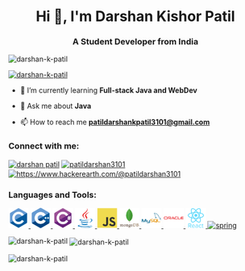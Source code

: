 <h1 align="center">Hi 👋, I'm Darshan Kishor Patil</h1>
<h3 align="center">A Student Developer from India</h3>

<p align="left"> <img src="https://komarev.com/ghpvc/?username=darshan-k-patil&label=Profile%20views&color=0e75b6&style=flat" alt="darshan-k-patil" /> </p>

<p align="left"> <a href="https://github.com/ryo-ma/github-profile-trophy"><img src="https://github-profile-trophy.vercel.app/?username=darshan-k-patil" alt="darshan-k-patil" /></a> </p>

- 🌱 I’m currently learning **Full-stack Java and WebDev**

- 💬 Ask me about **Java**

- 📫 How to reach me **patildarshankpatil3101@gmail.com**

<h3 align="left">Connect with me:</h3>
<p align="left">
<a href="https://linkedin.com/in/darshan patil" target="blank"><img align="center" src="https://raw.githubusercontent.com/rahuldkjain/github-profile-readme-generator/master/src/images/icons/Social/linked-in-alt.svg" alt="darshan patil" height="30" width="40" /></a>
<a href="https://www.hackerrank.com/patildarshan3101" target="blank"><img align="center" src="https://raw.githubusercontent.com/rahuldkjain/github-profile-readme-generator/master/src/images/icons/Social/hackerrank.svg" alt="patildarshan3101" height="30" width="40" /></a>
<a href="https://www.hackerearth.com/https://www.hackerearth.com/@patildarshan3101" target="blank"><img align="center" src="https://raw.githubusercontent.com/rahuldkjain/github-profile-readme-generator/master/src/images/icons/Social/hackerearth.svg" alt="https://www.hackerearth.com/@patildarshan3101" height="30" width="40" /></a>
</p>

<h3 align="left">Languages and Tools:</h3>
<p align="left"> <a href="https://www.cprogramming.com/" target="_blank" rel="noreferrer"> <img src="https://raw.githubusercontent.com/devicons/devicon/master/icons/c/c-original.svg" alt="c" width="40" height="40"/> </a> <a href="https://www.w3schools.com/cpp/" target="_blank" rel="noreferrer"> <img src="https://raw.githubusercontent.com/devicons/devicon/master/icons/cplusplus/cplusplus-original.svg" alt="cplusplus" width="40" height="40"/> </a> <a href="https://www.w3schools.com/cs/" target="_blank" rel="noreferrer"> <img src="https://raw.githubusercontent.com/devicons/devicon/master/icons/csharp/csharp-original.svg" alt="csharp" width="40" height="40"/> </a> <a href="https://www.java.com" target="_blank" rel="noreferrer"> <img src="https://raw.githubusercontent.com/devicons/devicon/master/icons/java/java-original.svg" alt="java" width="40" height="40"/> </a> <a href="https://developer.mozilla.org/en-US/docs/Web/JavaScript" target="_blank" rel="noreferrer"> <img src="https://raw.githubusercontent.com/devicons/devicon/master/icons/javascript/javascript-original.svg" alt="javascript" width="40" height="40"/> </a> <a href="https://www.mongodb.com/" target="_blank" rel="noreferrer"> <img src="https://raw.githubusercontent.com/devicons/devicon/master/icons/mongodb/mongodb-original-wordmark.svg" alt="mongodb" width="40" height="40"/> </a> <a href="https://www.mysql.com/" target="_blank" rel="noreferrer"> <img src="https://raw.githubusercontent.com/devicons/devicon/master/icons/mysql/mysql-original-wordmark.svg" alt="mysql" width="40" height="40"/> </a> <a href="https://www.oracle.com/" target="_blank" rel="noreferrer"> <img src="https://raw.githubusercontent.com/devicons/devicon/master/icons/oracle/oracle-original.svg" alt="oracle" width="40" height="40"/> </a> <a href="https://reactjs.org/" target="_blank" rel="noreferrer"> <img src="https://raw.githubusercontent.com/devicons/devicon/master/icons/react/react-original-wordmark.svg" alt="react" width="40" height="40"/> </a> <a href="https://spring.io/" target="_blank" rel="noreferrer"> <img src="https://www.vectorlogo.zone/logos/springio/springio-icon.svg" alt="spring" width="40" height="40"/> </a> </p>

<p><img align="left" src="https://github-readme-stats.vercel.app/api/top-langs?username=darshan-k-patil&show_icons=true&locale=en&layout=compact" alt="darshan-k-patil" /></p>

<p>&nbsp;<img align="center" src="https://github-readme-stats.vercel.app/api?username=darshan-k-patil&show_icons=true&locale=en" alt="darshan-k-patil" /></p>

<p><img align="center" src="https://github-readme-streak-stats.herokuapp.com/?user=darshan-k-patil&" alt="darshan-k-patil" /></p>
